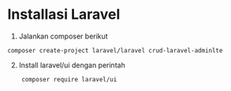 # Installasi Laravel
1. Jalankan composer berikut
```
composer create-project laravel/laravel crud-laravel-adminlte
```

2. Install laravel/ui dengan perintah
```
    composer require laravel/ui
```


